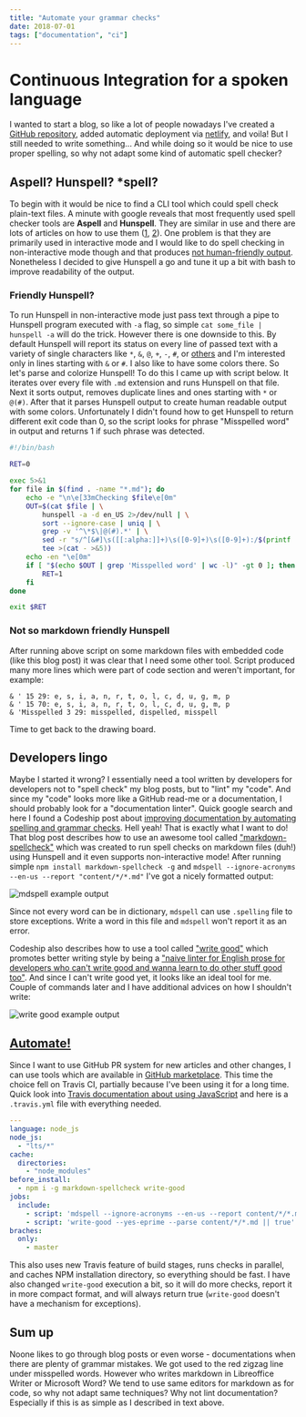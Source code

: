 ```yaml
---
title: "Automate your grammar checks"
date: 2018-07-01
tags: ["documentation", "ci"]
---
```


# Continuous Integration for a spoken language

I wanted to start a blog, so like a lot of people nowadays I've created a [GitHub repository](https://github.com/paulfantom/pawel.krupa.net.pl),
added automatic deployment via [netlify](https://www.netlify.com/blog/2016/09/29/a-step-by-step-guide-deploying-on-netlify/), and voila!
But I still needed to write something... And while doing so it would be nice to use proper spelling,
so why not adapt some kind of automatic spell checker?

## Aspell? Hunspell? *spell?

To begin with it would be nice to find a CLI tool which could spell check plain-text files. A minute with google reveals that most frequently
used spell checker tools are **Aspell** and **Hunspell**. They are similar in use and there are lots of articles on how to use them
([1](https://opensource.com/article/18/2/how-check-spelling-linux-command-line-aspell), [2](https://alexwlchan.net/2016/09/please-use-aspell/)).
One problem is that they are primarily used in interactive mode and I would like to do spell checking in non-interactive mode though and that 
produces [not human-friendly output](https://github.com/hunspell/hunspell/blob/master/docs/hunspell.1.md#pipe-mode). Nonetheless I decided to
give Hunspell a go and tune it up a bit with bash to improve readability of the output.

### Friendly Hunspell?

To run Hunspell in non-interactive mode just pass text through a pipe to Hunspell program executed with `-a` flag, so simple
`cat some_file | hunspell -a` will do the trick. However there is one downside to this. By default Hunspell will report its status on every
line of passed text with a variety of single characters like `*`, `&`, `@`, `+`, `-`, `#`, or 
[others](https://github.com/hunspell/hunspell/blob/master/docs/hunspell.1.md#pipe-mode) and I'm interested only in lines starting with `&` or `#`.
I also like to have some colors there. So let's parse and colorize Hunspell! To do this I came up with script below. It iterates over every
file with `.md` extension and runs Hunspell on that file. Next it sorts output, removes duplicate lines and ones starting with `*` or `@(#)`.
After that it parses Hunspell output to create human readable output with some colors. Unfortunately I didn't found how to get Hunspell to return
different exit code than 0, so the script looks for phrase "Misspelled word" in output and returns 1 if such phrase was detected.

```bash
#!/bin/bash

RET=0

exec 5>&1
for file in $(find . -name "*.md"); do
    echo -e "\n\e[33mChecking $file\e[0m"
    OUT=$(cat $file | \
        hunspell -a -d en_US 2>/dev/null | \
        sort --ignore-case | uniq | \
        grep -v '^\*$\|@(#).*' | \
        sed -r "s/^[&#]\s([[:alpha:]]+)\s([0-9]+)\s([0-9]+):/$(printf '\033[0m')Misspelled word $(printf '\033[31m\033[1m')\1$(printf '\033[0m') in line \2 position \3, possible alternatives:$(printf '\033[36m')/g" | \
        tee >(cat - >&5))
    echo -en "\e[0m"
    if [ "$(echo $OUT | grep 'Misspelled word' | wc -l)" -gt 0 ]; then
        RET=1
    fi
done

exit $RET
```

### Not so markdown friendly Hunspell

After running above script on some markdown files with embedded code (like this blog post) it was clear that I need some other tool. Script
produced many more lines which were part of code section and weren't important, for example:
```
& ' 15 29: e, s, i, a, n, r, t, o, l, c, d, u, g, m, p
& ' 15 70: e, s, i, a, n, r, t, o, l, c, d, u, g, m, p
& 'Misspelled 3 29: misspelled, dispelled, misspell
```
Time to get back to the drawing board.

## Developers lingo

Maybe I started it wrong? I essentially need a tool written by developers for developers not to "spell check" my blog
posts, but to "lint" my "code". And since my "code" looks more like a GitHub read-me or a documentation, I should
probably look for a "documentation linter". Quick google search and here I found a Codeship post about
[improving documentation by automating spelling and grammar checks](https://blog.codeship.com/improve-documentation-by-automating-spelling-and-grammar-checks/).
Hell yeah! That is exactly what I want to do! That blog post describes how to use an awesome tool called
["markdown-spellcheck"](https://www.npmjs.com/package/markdown-spellcheck) which was created to run spell checks on
markdown files (duh!) using Hunspell and it even supports non-interactive mode! After running simple
`npm install markdown-spellcheck -g` and `mdspell --ignore-acronyms --en-us --report "content/*/*.md"` I've got a
nicely formatted output:

![mdspell example output](/images/20180701-mdspell-example.png)

Since not every word can be in dictionary, `mdspell` can use `.spelling` file to store exceptions. Write a word in this
file and `mdspell` won't report it as an error.

Codeship also describes how to use a tool called ["write good"](https://www.npmjs.com/package/write-good) which promotes
better writing style by being a 
["naive linter for English prose for developers who can't write good and wanna learn to do other stuff good too"](https://github.com/btford/write-good#write-good-). 
And since I can't write good yet, it looks like an ideal tool for me. Couple of commands later and I have additional
advices on how I shouldn't write:

![write good example output](/images/20180701-write-good-example.png)

## [Automate!](https://memegenerator.net/img/instances/65228817/automate.jpg)

Since I want to use GitHub PR system for new articles and other changes, I can use tools which are available in
[GitHub marketplace](https://github.com/marketplace). This time the choice fell on Travis CI, partially because I've
been using it for a long time. Quick look into
[Travis documentation about using JavaScript](https://docs.travis-ci.com/user/languages/javascript-with-nodejs/) and 
here is a `.travis.yml` file with everything needed.

```yaml
---
language: node_js
node_js:
  - "lts/*"
cache:
  directories:
    - "node_modules"
before_install:
  - npm i -g markdown-spellcheck write-good
jobs:
  include:
    - script: 'mdspell --ignore-acronyms --en-us --report content/*/*.md'
    - script: 'write-good --yes-eprime --parse content/*/*.md || true'
braches:
  only:
    - master
```

This also uses new Travis feature of build stages, runs checks in parallel, and caches NPM installation directory, so
everything should be fast. I have also changed `write-good` execution a bit, so it will do more checks, report it in
more compact format, and will always return true (`write-good` doesn't have a mechanism for exceptions).

## Sum up

Noone likes to go through blog posts or even worse - documentations when there are plenty of grammar mistakes. We got 
used to the red zigzag line under misspelled words. However who writes markdown in Libreoffice Writer or Microsoft Word?
We tend to use same editors for markdown as for code, so why not adapt same techniques? Why not lint documentation?
Especially if this is as simple as I described in text above.
